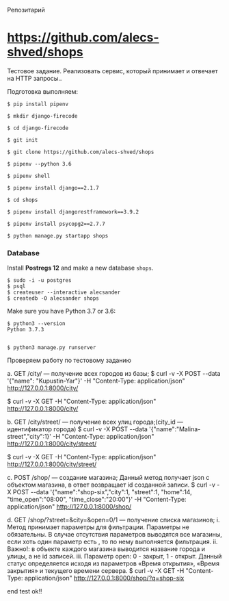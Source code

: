 Репозитарий

# https://github.com/alecs-shved/shops

Тестовое задание. Реализовать сервис, который принимает и отвечает на HTTP запросы..


Подготовка выполняем:

```
$ pip install pipenv

$ mkdir django-firecode

$ cd django-firecode

$ git init

$ git clone https://github.com/alecs-shved/shops

$ pipenv --python 3.6

$ pipenv shell

$ pipenv install django==2.1.7

$ cd shops

$ pipenv install djangorestframework==3.9.2

$ pipenv install psycopg2==2.7.7

$ python manage.py startapp shops

```
### Database

Install **Postregs 12** and make a new database `shops`.

```
$ sudo -i -u postgres
$ psql
$ createuser --interactive alecsander
$ createdb -O alecsander shops

```
Make sure you have Python 3.7 or 3.6:
```
$ python3 --version
Python 3.7.3
```
```

$ python3 manage.py runserver
```

Проверяем работу по тестовому заданию

a. GET /city/ — получение всех городов из базы;
$ curl  -v -X POST --data '{"name": "Kupustin-Yar"}' -H "Content-Type: application/json"  http://127.0.0.1:8000/city/

$ curl  -v -X GET -H "Content-Type: application/json"  http://127.0.0.1:8000/city/

b. GET /city/street/ — получение всех улиц города;(city_id —
идентификатор города)
$ curl  -v -X POST --data '{"name":"Malina-street","city":1}' -H "Content-Type: application/json"  http://127.0.0.1:8000/city/street/

$ curl  -v -X GET -H "Content-Type: application/json"  http://127.0.0.1:8000/city/street/

c. POST /shop/ — создание магазина; Данный метод получает json c
объектом магазина, в ответ возвращает id созданной записи.
$ curl  -v -X POST --data '{"name":"shop-six","city":1, "street":1, "home":14, "time_open":"08:00", "time_close":"20:00"}' -H "Content-Type: application/json"  http://127.0.0.1:8000/shop/

d. GET /shop/?street=&city=&open=0/1 — получение списка магазинов;
i.
Метод принимает параметры для фильтрации. Параметры не
обязательны. В случае отсутствия параметров выводятся все
магазины, если хоть один параметр есть , то по нему
выполняется фильтрация.
ii.
Важно!: в объекте каждого магазина выводится название
города и улицы, а не id записей.
iii. Параметр open: 0 - закрыт, 1 - открыт. Данный статус
определяется исходя из параметров «Время открытия»,
«Время закрытия» и текущего времени сервера.
$ curl  -v -X GET -H "Content-Type: application/json"  http://127.0.0.1:8000/shop/?q=shop-six



end test ok!!